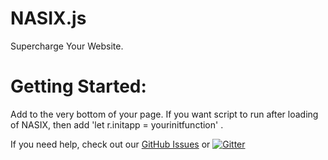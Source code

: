 # NASIX.js

Supercharge Your Website. 

# Getting Started: 

Add <script src="https://cdn.jsdelivr.net/npm/nasix.js@latest/core.min.js"></script> to the very bottom of your page.
If you want script to run after loading of NASIX, then add 'let r.initapp = yourinitfunction' .

If you need help, check out our [GitHub Issues](https://github.com/steviebeenz/nasix.js/issues) or [![Gitter](https://badges.gitter.im/nasix-js/community.svg)](https://gitter.im/nasix-js/community?utm_source=badge&utm_medium=badge&utm_campaign=pr-badge)